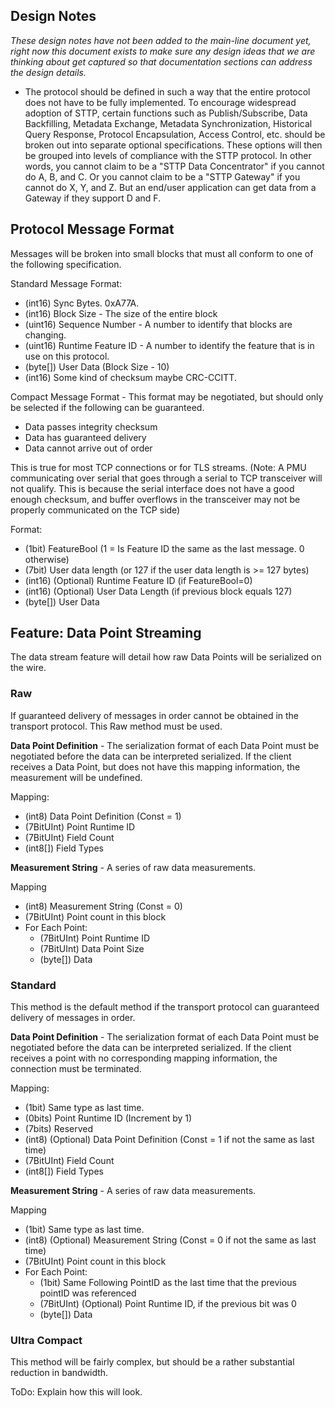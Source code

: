 ## Design Notes

_These design notes have not been added to the main-line document yet, right now this document exists to make sure any design ideas that we are thinking about get captured so that documentation sections can address the design details._

- The protocol should be defined in such a way that the entire protocol does not have to be fully implemented. To encourage widespread adoption of STTP, certain functions such as Publish/Subscribe, Data Backfilling, Metadata Exchange, Metadata Synchronization, Historical Query Response, Protocol Encapsulation, Access Control, etc. should be broken out into separate optional specifications. These options will then be grouped into levels of compliance with the STTP protocol. In other words, you cannot claim to be a "STTP Data Concentrator" if you cannot do A, B, and C. Or you cannot claim to be a "STTP Gateway" if you cannot do X, Y, and Z. But an end/user application can get data from a Gateway if they support D and F.

## Protocol Message Format

Messages will be broken into small blocks that must all conform to one of the following specification.

Standard Message Format:
* (int16) Sync Bytes.  0xA77A.
* (int16) Block Size - The size of the entire block
* (uint16) Sequence Number - A number to identify that blocks are changing.
* (uint16) Runtime Feature ID - A number to identify the feature that is in use on this protocol.
* (byte[]) User Data (Block Size - 10)
* (int16) Some kind of checksum maybe CRC-CCITT.

Compact Message Format - This format may be negotiated, but should only be selected if the 
following can be guaranteed. 
 * Data passes integrity checksum
 * Data has guaranteed delivery
 * Data cannot arrive out of order

This is true for most TCP connections or for TLS streams. (Note: A PMU communicating over serial that 
goes through a serial to TCP transceiver will not qualify. This is because the serial interface does not have a 
good enough checksum, and buffer overflows in the transceiver may not be properly communicated on the TCP side)

Format:
* (1bit) FeatureBool (1 = Is Feature ID the same as the last message. 0 otherwise)
* (7bit) User data length (or 127 if the user data length is >= 127 bytes)
* (int16) (Optional) Runtime Feature ID (if FeatureBool=0)
* (int16) (Optional) User Data Length (if previous block equals 127)
* (byte[]) User Data

## Feature: Data Point Streaming
The data stream feature will detail how raw Data Points will be serialized on the wire. 

### Raw
If guaranteed delivery of messages in order cannot be obtained in the transport protocol. 
This Raw method must be used.

**Data Point Definition** - The serialization format of each Data Point must be negotiated before 
the data can be interpreted serialized. If the client receives a Data Point, but does not have 
this mapping information, the measurement will be undefined.

Mapping:
* (int8) Data Point Definition (Const = 1)
* (7BitUInt) Point Runtime ID
* (7BitUInt) Field Count
* (int8[]) Field Types

**Measurement String** - A series of raw data measurements.

Mapping
* (int8) Measurement String (Const = 0)
* (7BitUInt) Point count in this block
* For Each Point:
  * (7BitUInt) Point Runtime ID
  * (7BitUInt) Data Point Size
  * (byte[]) Data

### Standard
This method is the default method if the transport protocol can guaranteed delivery of messages in order.

**Data Point Definition** - The serialization format of each Data Point must be negotiated before 
the data can be interpreted serialized. If the client receives a point with no corresponding
mapping information, the connection must be terminated.

Mapping:
* (1bit) Same type as last time. 
* (0bits) Point Runtime ID (Increment by 1)
* (7bits) Reserved
* (int8) (Optional) Data Point Definition (Const = 1 if not the same as last time)
* (7BitUInt) Field Count
* (int8[]) Field Types

**Measurement String** - A series of raw data measurements.

Mapping
* (1bit) Same type as last time. 
* (int8) (Optional) Measurement String (Const = 0 if not the same as last time)
* (7BitUInt) Point count in this block
* For Each Point:
  * (1bit) Same Following PointID as the last time that the previous pointID was referenced
  * (7BitUInt) (Optional) Point Runtime ID, if the previous bit was 0
  * (byte[]) Data


### Ultra Compact
This method will be fairly complex, but should be a rather substantial reduction in bandwidth.

ToDo: Explain how this will look.

